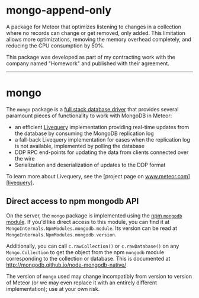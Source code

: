 # mongo-append-only

A package for Meteor that optimizes listening to changes in a collection where no records can change or get removed, only added. This limitation allows more optimizations, removing the memory overhead completely, and reducing the CPU consumption by 50%.

This package was developed as part of my contracting work with the company named "Homework" and published with their agreement.

---

# mongo

The `mongo` package is a [full stack database
driver](https://www.meteor.com/full-stack-db-drivers) that provides
several paramount pieces of functionality to work with MongoDB in
Meteor:

- an efficient [Livequery][livequery] implementation providing real-time
  updates from the database by consuming the MongoDB replication log
- a fall-back Livequery implementation for cases when the replication log is not
  available, implemented by polling the database
- DDP RPC end-points for updating the data from clients connected over the wire
- Serialization and deserialization of updates to the DDP format

To learn more about Livequery, see the [project page on
www.meteor.com][livequery].

[livequery]: https://www.meteor.com/livequery

## Direct access to npm mongodb API

On the server, the `mongo` package is implemented using the
[npm `mongodb` module](https://www.npmjs.com/package/mongodb).  If you'd like
direct access to this module, you can find it at
`MongoInternals.NpmModules.mongodb.module`. Its version can be read at
`MongoInternals.NpmModules.mongodb.version`.

Additionally, you can call `c.rawCollection()` or `c.rawDatabase()` on any
`Mongo.Collection` to get the object from the npm `mongodb` module corresponding
to the collection or database.  This is documented at
http://mongodb.github.io/node-mongodb-native/

The version of `mongo` used may change incompatibly from version to version of
Meteor (or we may even replace it with an entirely different implementation);
use at your own risk.
